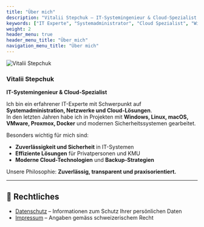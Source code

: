 ```yaml
---
title: "Über mich"
description: "Vitalii Stepchuk – IT-Systemingenieur & Cloud-Spezialist mit Erfahrung in Windows, Linux, macOS, VMware, Proxmox und moderner IT-Sicherheit."
keywords: ["IT Experte", "Systemadministrator", "Cloud Spezialist", "Windows", "Linux", "VMware", "Proxmox", "Docker"]
weight: 2
header_menu: true
header_menu_title: "Über mich"
navigation_menu_title: "Über mich"
---
```


![Vitalii Stepchuk](/images/about.jpg)

### Vitalii Stepchuk  
**IT-Systemingenieur & Cloud-Spezialist**

Ich bin ein erfahrener IT-Experte mit Schwerpunkt auf **Systemadministration, Netzwerke und Cloud-Lösungen**.  
In den letzten Jahren habe ich in Projekten mit **Windows, Linux, macOS, VMware, Proxmox, Docker** und modernen Sicherheitssystemen gearbeitet.  

Besonders wichtig für mich sind:  
- **Zuverlässigkeit und Sicherheit** in IT-Systemen  
- **Effiziente Lösungen** für Privatpersonen und KMU  
- **Moderne Cloud-Technologien** und **Backup-Strategien**  

Unsere Philosophie: **Zuverlässig, transparent und praxisorientiert.**

---

## 📄 Rechtliches

- [Datenschutz](/datenschutz/) – Informationen zum Schutz Ihrer persönlichen Daten  
- [Impressum](/impressum/) – Angaben gemäss schweizerischem Recht
